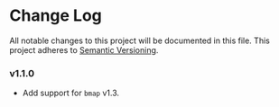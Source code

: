 # Change Log

All notable changes to this project will be documented in this file.
This project adheres to [Semantic Versioning](http://semver.org/).

### v1.1.0

- Add support for `bmap` v1.3.
